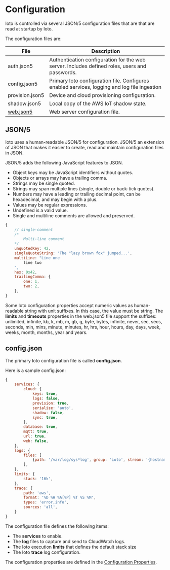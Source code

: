 # Configuration

Ioto is controlled via several JSON/5 configuration files that are that are read at startup by Ioto.

The configuration files are:

| File | Description |
|-|-|
| auth.json5 | Authentication configuration for the web server. Includes defined roles, users and passwords.|
| config.json5 | Primary Ioto configuration file. Configures enabled services, logging and log file ingestion |
| provision.json5 | Device and cloud provisioning configuration. |
| shadow.json5 | Local copy of the AWS IoT shadow state. |
| [web.json5](../web/configuration.md) | Web server configuration file. |


## JSON/5

Ioto uses a human-readable JSON/5 for configuration. JSON/5 an extension of JSON that makes it easier to create, read and maintain configuration files in JSON.

JSON/5 adds the following JavaScript features to JSON.

* Object keys may be JavaScript identifiers without quotes.
* Objects or arrays may have a trailing comma.
* Strings may be single quoted.
* Strings may span multiple lines (single, double or back-tick quotes).
* Numbers may have a leading or trailing decimal point, can be hexadecimal, and may begin with a plus.
* Values may be regular expressions.
* Undefined is a valid value.
* Single and multiline comments are allowed and preserved.

```javascript
{
    // single-comment
    /*
        Multi-line comment
    */
    unquotedKey: 42,
    singleQuoteString: 'The "lazy brown fox" jumped...',
    multiLine: "Line one
        line two
    ",
    hex: 0x42,
    trailingComma: {
        one: 1,
        two: 2,
    },
}
```

Some Ioto configuration properties accept numeric values as human-readable string with unit suffixes. In this case, the value must be string. The **limits** and **timeouts** properties in the web.json5 file support the suffixes: unlimited, infinite, kb, k, mb, m, gb, g, byte, bytes, infinite, never, sec, secs, seconds, min, mins, minute, minutes, hr, hrs, hour, hours, day, days, week, weeks, month, months, year and years.

## config.json

The primary Ioto configuration file is called **config.json**.

Here is a sample config.json:

```javascript
{
    services: {
        cloud: {
            keys: true,
            logs: false,
            provision: true,
            serialize: 'auto',
            shadow: false,
            sync: true,
        },
        database: true,
        mqtt: true,
        url: true,
        web: false,
    },
    logs: {
        files: [
            {path: '/var/log/sys*log', group: 'ioto', stream: '{hostname}' }
        ],
    },
    limits: {
        stack: '16k',
    },
    trace: {
        path: 'aws',
        format: '%D %H %A[%P] %T %S %M',
        types: 'error,info',
        sources: 'all',
    }
}
```

The configuration file defines the following items:

* The **services** to enable.
* The **log** files to capture and send to CloudWatch logs.
* The Ioto execution **limits** that defines the default stack size
* The Ioto **trace** log configuration.

The configuration properties are defined in the [Configuration Properties](./properties.md).

